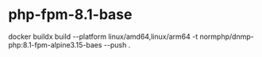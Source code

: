 # php-fpm-8.1-base

docker buildx build --platform linux/amd64,linux/arm64 -t  normphp/dnmp-php:8.1-fpm-alpine3.15-baes  --push .
